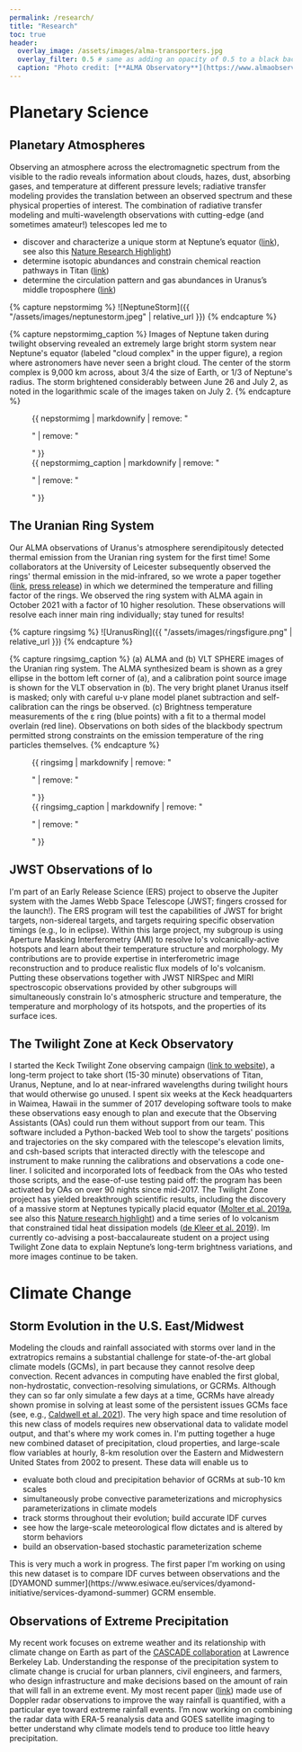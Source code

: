```yaml
---
permalink: /research/
title: "Research"
toc: true
header:
  overlay_image: /assets/images/alma-transporters.jpg
  overlay_filter: 0.5 # same as adding an opacity of 0.5 to a black background
  caption: "Photo credit: [**ALMA Observatory**](https://www.almaobservatory.org/)"
---
```


# Planetary Science

## Planetary Atmospheres

Observing an atmosphere across the electromagnetic spectrum from the visible to the radio reveals information about clouds, hazes, dust, absorbing gases, and temperature at different pressure levels; radiative transfer modeling provides the translation between an observed spectrum and these physical properties of interest.  The combination of radiative transfer modeling and multi-wavelength observations with cutting-edge (and sometimes amateur!) telescopes led me to 
<ul>
  <li>discover and characterize a unique storm at Neptune’s equator (<a href="https://ui.adsabs.harvard.edu/abs/2019Icar..321..324M/abstract">link</a>), see also this <a href="https://www.nature.com/articles/d41586-018-07622-4">Nature Research Highlight</a>)</li>
  <li>determine isotopic abundances and constrain chemical reaction pathways in Titan (<a href="https://ui.adsabs.harvard.edu/abs/2016AJ....152...42M/abstract">link</a>)</li>
  <li>determine the circulation pattern and gas abundances in Uranus’s middle troposphere (<a href="https://ui.adsabs.harvard.edu/abs/2021PSJ.....2....3M/abstract">link</a>)</li>
</ul>

{% capture nepstormimg %}
![NeptuneStorm]({{ "/assets/images/neptunestorm.jpeg" | relative_url }})
{% endcapture %}

{% capture nepstormimg_caption %}
Images of Neptune taken during twilight observing revealed an extremely large bright storm system near Neptune's equator (labeled "cloud complex" in the upper figure), a region where astronomers have never seen a bright cloud. The center of the storm complex is 9,000 km across, about 3/4 the size of Earth, or 1/3 of Neptune's radius. The storm brightened considerably between June 26 and July 2, as noted in the logarithmic scale of the images taken on July 2.
{% endcapture %}

<figure>
  {{ nepstormimg | markdownify | remove: "<p>" | remove: "</p>" }}
  <figcaption>{{ nepstormimg_caption | markdownify | remove: "<p>" | remove: "</p>" }}</figcaption>
</figure>

## The Uranian Ring System

Our ALMA observations of Uranus's atmosphere serendipitously detected thermal emission from the Uranian ring system for the first time!  Some collaborators at the University of Leicester subsequently observed the rings' thermal emission in the mid-infrared, so we wrote a paper together ([link](https://ui.adsabs.harvard.edu/abs/2019AJ....158...47M/abstract), [press release](https://news.berkeley.edu/2019/06/20/astronomers-see-warm-glow-of-uranuss-rings/)) in which we determined the temperature and filling factor of the rings. We observed the ring system with ALMA again in October 2021 with a factor of 10 higher resolution. These observations will resolve each inner main ring individually; stay tuned for results!

{% capture ringsimg %}
![UranusRing]({{ "/assets/images/ringsfigure.png" | relative_url }})
{% endcapture %}

{% capture ringsimg_caption %}
(a) ALMA and (b) VLT SPHERE images of the Uranian ring system. The ALMA synthesized beam is shown as a grey ellipse in the bottom left corner of (a), and a calibration point source image is shown for the VLT observation in (b). The very bright planet Uranus itself is masked; only with careful u-v plane model planet subtraction and self-calibration can the rings be observed. (c) Brightness temperature measurements of the 	&epsilon; ring (blue points) with a fit to a thermal model overlain (red line). Observations on both sides of the blackbody spectrum permitted strong constraints on the emission temperature of the ring particles themselves.
{% endcapture %}

<figure>
  {{ ringsimg | markdownify | remove: "<p>" | remove: "</p>" }}
  <figcaption>{{ ringsimg_caption | markdownify | remove: "<p>" | remove: "</p>" }}</figcaption>
</figure>


## JWST Observations of Io

I'm part of an Early Release Science (ERS) project to observe the Jupiter system with the James Webb Space Telescope (JWST; fingers crossed for the launch!). The ERS program will test the capabilities of JWST for bright targets, non-sidereal targets, and targets requiring specific observation timings (e.g., Io in eclipse). Within this large project, my subgroup is using Aperture Masking Interferometry (AMI) to resolve Io's volcanically-active hotspots and learn about their temperature structure and morphology. My contributions are to provide expertise in interferometric image reconstruction and to produce realistic flux models of Io's volcanism. Putting these observations together with JWST NIRSpec and MIRI spectroscopic observations provided by other subgroups will simultaneously constrain Io's atmospheric structure and temperature, the temperature and morphology of its hotspots, and the properties of its surface ices.

## The Twilight Zone at Keck Observatory

I started the Keck Twilight Zone observing campaign ([link to website](https://www2.keck.hawaii.edu/inst/tda/TwilightZone.html)), a long-term project to take short (15-30 minute) observations of Titan, Uranus, Neptune, and Io at near-infrared wavelengths during twilight hours that would otherwise go unused. I spent six weeks at the Keck headquarters in Waimea, Hawaii in the summer of 2017 developing software tools to make these observations easy enough to plan and execute that the Observing Assistants (OAs) could run them without support from our team. This software included a Python-backed Web tool to show the targets' positions and trajectories on the sky compared with the telescope's elevation limits, and csh-based scripts that interacted directly with the telescope and instrument to make running the calibrations and observations a code one-liner. I solicited and incorporated lots of feedback from the OAs who tested those scripts, and the ease-of-use testing paid off: the program has been activated by OAs on over 90 nights since mid-2017. The Twilight Zone project has yielded breakthrough scientific results, including the discovery of a massive storm at Neptunes typically placid equator ([Molter et al. 2019a](https://ui.adsabs.harvard.edu/abs/2019Icar..321..324M/abstract), see also this [Nature research highlight](https://www.nature.com/articles/d41586-018-07622-4)) and a time series of Io volcanism that constrained tidal heat dissipation models ([de Kleer et al. 2019](https://ui.adsabs.harvard.edu/abs/2019AJ....158...29D/abstract)). Im currently co-advising a post-baccalaureate student on a project using Twilight Zone data to explain Neptune’s long-term brightness variations, and more images continue to be taken.


# Climate Change

## Storm Evolution in the U.S. East/Midwest

Modeling the clouds and rainfall associated with storms over land in the extratropics remains a substantial challenge for state-of-the-art global climate models (GCMs), in part because they cannot resolve deep convection. Recent advances in computing have enabled the first global, non-hydrostatic, convection-resolving simulations, or GCRMs. Although they can so far only simulate a few days at a time, GCRMs have already shown promise in solving at least some of the persistent issues GCMs face (see, e.g., [Caldwell et al. 2021](https://agupubs.onlinelibrary.wiley.com/doi/full/10.1029/2021MS002544)). The very high space and time resolution of this new class of models requires new observational data to validate model output, and that's where my work comes in.  I'm putting together a huge new combined dataset of precipitation, cloud properties, and large-scale flow variables at hourly, 8-km resolution over the Eastern and Midwestern United States from 2002 to present. These data will enable us to 
<ul>
  <li>evaluate both cloud and precipitation behavior of GCRMs at sub-10 km scales </li>
  <li>simultaneously probe convective parameterizations and microphysics parameterizations in climate models </li>
  <li>track storms throughout their evolution; build accurate IDF curves </li>
  <li>see how the large-scale meteorological flow dictates and is altered by storm behaviors </li>
  <li>build an observation-based stochastic parameterization scheme </li>
</ul>
This is very much a work in progress. The first paper I'm working on using this new dataset is to compare IDF curves between observations and the [DYAMOND summer](https://www.esiwace.eu/services/dyamond-initiative/services-dyamond-summer) GCRM ensemble.


## Observations of Extreme Precipitation

My recent work focuses on extreme weather and its relationship with climate change on Earth as part of the [CASCADE collaboration](https://cascade.lbl.gov/) at Lawrence Berkeley Lab.  Understanding the response of the precipitation system to climate change is crucial for urban planners, civil engineers, and farmers, who design infrastructure and make decisions based on the amount of rain that will fall in an extreme event.  My most recent paper ([link](https://agupubs.onlinelibrary.wiley.com/doi/10.1029/2021GL094697)) made use of Doppler radar observations to improve the way rainfall is quantified, with a particular eye toward extreme rainfall events.  I’m now working on combining the radar data with ERA-5 reanalysis data and GOES satellite imaging to better understand why climate models tend to produce too little heavy precipitation.